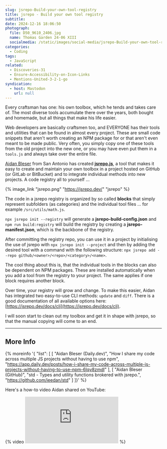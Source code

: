```yaml
---
slug: jsrepo-Build-your-own-tool-registry
title: jsrepo - Build your own tool registry
subtitle:
date: 2024-12-16 18:06:50
photograph:
  file: D50_9610_2406.jpg
  name: Thomas Garden 24-06 XIII
  socialmedia: /static/images/social-media/jsrepo-Build-your-own-tool-registry.png
categories:
  - Coding
tags:
  - JavaScript
related:
  - Discoveries-31
  - Ensure-Accessibility-on-Icon-Links
  - Mentions-United-3-2-1-go
syndication:
  - host: Mastodon
    url: null
---
```


Every craftsman has one: his own toolbox, which he tends and takes care of. The most diverse tools accumulate there over the years, both bought and homemade, but all things that make his life easier.

Web developers are basically craftsmen too, and EVERYONE has their tools and utilities that can be found in almost every project. These are small code snippets that aren't worth creating an NPM package for or that aren't even meant to be made public. Very often, you simply copy one of these tools from the old project into the new one, or you may have even put them in a ``tools.js`` and always take over the entire file.

[Aidan Bleser](https://aidanbleser.com/) from San Antonio has created **[jsrepo.js](https://jsrepo.dev/)**, a tool that makes it easy to create and maintain your own toolbox in a project hosted on GitHub (or GitLab or BitBucket) and to integrate individual methods into new projects. A code registry all to yourself ...

<!-- more -->

{% image_link "jsrepo.png" "https://jsrepo.dev/" "jsrepo" %}

The code in a jsrepo registry is organized by so called **blocks** that simply represent subfolders (as categories) and the individual tool files ... for example ``/src/utils/math.js``.

``npx jsrepo init --registry`` will generate a **jsrepo-build-config.json** and ``npm run build:registry`` will build the registry by creating a **jsrepo-manifest.json**, which is the backbone of the registry.

After committing the registry repo, you can use it in a project by initialising the use of jsrepo with ``npx jsrepo init --project`` and then by adding the desired tool with a command with the following structure: ``npx jsrepo add --repo github/<owner>/<repo>/<category>/<name>``.

The cool thing about this is, that the individual tools in the blocks can also be dependent on NPM packages. These are installed automatically when you add a tool from the registry to your project. The same applies if one block requires another block.

Over time, your registry will grow and change. To make this easier, Aidan has integrated two easy-to-use CLI methods: ``update`` and ``diff``. There is a good documentation of all available options here: [https://jsrepo.dev/docs/cli](https://jsrepo.dev/docs/cli).

I will soon start to clean out my toolbox and get it in shape with jsrepo, so that the manual copying will come to an end.

---

## More Info

{% moreinfo '{ "list": [
  [ "Aidan Bleser (Daily.dev)", "How I share my code across multiple JS projects without having to use npm", "https://app.daily.dev/posts/how-i-share-my-code-across-multiple-js-projects-without-having-to-use-npm-6lqv8zmdl" ],
  [ "Aidan Bleser (GitHub)", "std - Types and utility functions brokered with jsrepo.", "https://github.com/ieedan/std" ]
]}' %}

Here's a how-to video Aidan shared on YouTube:

{% video <iframe src="https://www.youtube.com/embed/IyJQI3z8PWg" frameborder="0" allow="autoplay; encrypted-media" allowfullscreen></iframe> %}
